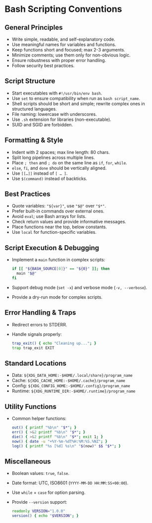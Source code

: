 # Bash Scripting Conventions

## General Principles

- Write simple, readable, and self-explanatory code.
- Use meaningful names for variables and functions.
- Keep functions short and focused; max 2-3 arguments.
- Minimize comments; use them only for non-obvious logic.
- Ensure robustness with proper error handling.
- Follow security best practices.

## Script Structure

- Start executables with `#!/usr/bin/env bash`.
- Use `set` to ensure compatibility when run as `bash script_name`.
- Shell scripts should be short and simple; rewrite complex ones in structured languages.
- File naming: lowercase with underscores.
- Use `.sh` extension for libraries (non-executable).
- SUID and SGID are forbidden.

## Formatting & Style

- Indent with 2 spaces; max line length: 80 chars.
- Split long pipelines across multiple lines.
- Place `; then` and `; do` on the same line as `if`, `for`, `while`.
- `else`, `fi`, and `done` should be vertically aligned.
- Use `[[…]]` instead of `[ … ]`.
- Use `$(command)` instead of backticks.

## Best Practices

- Quote variables: `"${var}"`, use `"$@"` over `"$*"`.
- Prefer built-in commands over external ones.
- Avoid `eval`; use Bash arrays for lists.
- Check return values and provide informative messages.
- Place functions near the top, below constants.
- Use `local` for function-specific variables.

## Script Execution & Debugging

- Implement a `main` function in complex scripts:

  ```bash
  if [[ "${BASH_SOURCE[0]}" == "${0}" ]]; then
    main "$@"
  fi
  ```

- Support debug mode (`set -x`) and verbose mode (`-v, --verbose`).
- Provide a dry-run mode for complex scripts.

## Error Handling & Traps

- Redirect errors to STDERR.
- Handle signals properly:

  ```bash
  trap_exit() { echo "Cleaning up..."; }
  trap trap_exit EXIT
  ```

## Standard Locations

- Data: `${XDG_DATA_HOME:-$HOME/.local/share}/program_name`
- Cache: `${XDG_CACHE_HOME:-$HOME/.cache}/program_name`
- Config: `${XDG_CONFIG_HOME:-$HOME/.config}/program_name`
- Runtime: `${XDG_RUNTIME_DIR:-$HOME/.runtime}/program_name`

## Utility Functions

- Common helper functions:

  ```bash
  out() { printf "%b\n" "$*"; }
  err() { >&2 printf "%b\n" "$*"; }
  die() { >&2 printf "%b\n" "$*"; exit 1; }
  now() { date -u "+%Y-%m-%dT%H:%M:%S.%NZ"; }
  log() { printf "%s [%d] %s\n" "$(now)" $$ "$*"; }
  ```

## Miscellaneous

- Boolean values: `true`, `false`.
- Date format: UTC, ISO8601 (`YYYY-MM-DD HH:MM:SS+00:00`).
- Use `while` + `case` for option parsing.
- Provide `--version` support:

  ```bash
  readonly VERSION="1.0.0"
  version() { echo "$VERSION"; }
  ```
